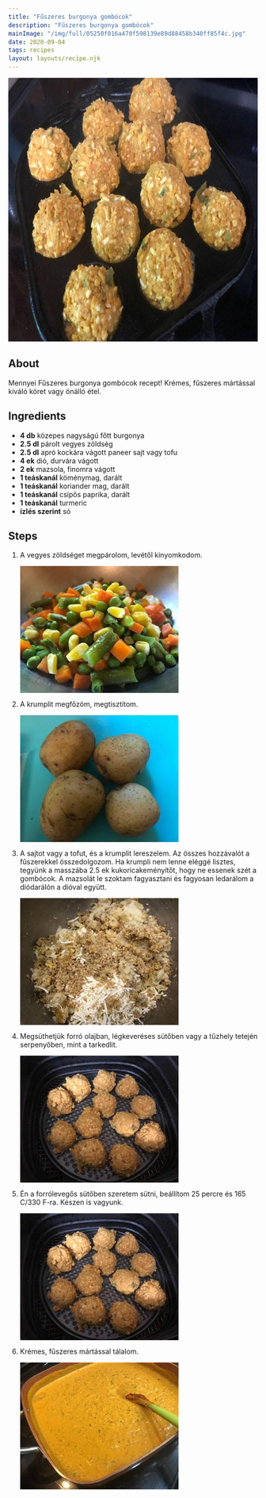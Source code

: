 ```yaml
---
title: "Fűszeres burgonya gombócok"
description: "Fűszeres burgonya gombócok"
mainImage: "/img/full/05250f016a470f598139e89d88458b340ff85f4c.jpg"
date: 2020-09-04
tags: recipes
layout: layouts/recipe.njk
---
```

                        
<p align="center"><a href="https://cookpad.com/hu/receptek/13564101-fuszeres-burgonya-gombocok" rel="Recipe source page"><img width="751" height="532" src="/img/full/05250f016a470f598139e89d88458b340ff85f4c.jpg"/></a></p>

## About
Mennyei Fűszeres burgonya gombócok recept! Krémes, fűszeres mártással kiváló köret vagy önálló étel.

>  

## Ingredients
* **4 db** közepes nagyságú főtt burgonya
* **2.5 dl** párolt vegyes zöldség
* **2.5 dl** apró kockára vágott paneer sajt vagy tofu
* **4 ek** dió, durvára vágott
* **2 ek** mazsola, finomra vágott
* **1 teáskanál** köménymag, darált
* **1 teáskanál** koriander mag, darált
* **1 teáskanál** csípős paprika, darált
* **1 teáskanál** turmeric
* **ízlés szerint** só

## Steps

1. A vegyes zöldséget megpárolom, levétől kinyomkodom.
 
    <p><img width="320" height="256" align="left" src="/img/full/37b0073e9aaee2cd8b587bbec77d96c6ea4a4440.jpg"/></p><div style="clear: both"/>

2. A krumplit megfőzöm, megtisztítom.
 
    <p><img width="320" height="256" align="left" src="/img/full/a92ac5f7d48a3db9a8fcc4497255c0bfcb58e56e.jpg"/></p><div style="clear: both"/>

3. A sajtot vagy a tofut, és a krumplit lereszelem. Az összes hozzávalót a fűszerekkel összedolgozom. Ha krumpli nem lenne eléggé lisztes, tegyünk a masszába 2.5 ek kukoricakeményítőt, hogy ne essenek szét a gombócok. A mazsolát le szoktam fagyasztani és fagyosan ledarálom a diódarálón a dióval együtt.
 
    <p><img width="320" height="256" align="left" src="/img/full/24acb3f2a9c9069a93b15af91ccc248f3f18206b.jpg"/></p><div style="clear: both"/>

4. Megsüthetjük forró olajban, légkeveréses sütőben vagy a tűzhely tetején serpenyőben, mint a tarkedlit.
 
    <p><img width="320" height="256" align="left" src="/img/full/f8ee3dd6be8b92acd5b554bc7cff71b464dcd9f8.jpg"/></p><div style="clear: both"/>

5. Én a forrólevegős sütőben szeretem sütni, beállítom 25 percre és 165 C/330 F-ra. Készen is vagyunk.
 
    <p><img width="320" height="256" align="left" src="/img/full/fe9e8aa2680df673a473cd7f4f770193b0bbcf2e.jpg"/></p><div style="clear: both"/>

6. Krémes, fűszeres mártással tálalom.
 
    <p><img width="320" height="256" align="left" src="/img/full/53b01c7db088a118c51493bacabab00afe7b7c96.jpg"/></p><div style="clear: both"/>

